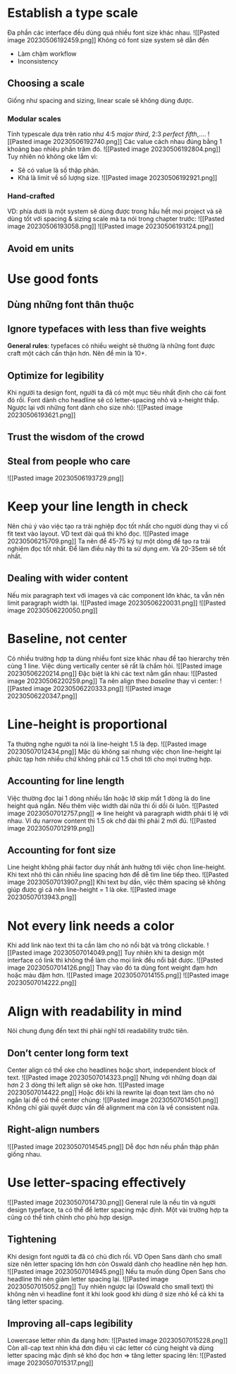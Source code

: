 # Establish a type scale
Đa phần các interface đều dùng quá nhiều font size khác nhau.
![[Pasted image 20230506192459.png]]
Không có font size system sẽ dẫn đến
- Làm chậm workflow
- Inconsistency
## Choosing a scale
Giống như spacing and sizing, linear scale sẽ không dùng được.
### Modular scales
Tính typescale dựa trên ratio như 4:5 *major third*, 2:3 *perfect fifth*,....
![[Pasted image 20230506192740.png]]
Các value cách nhau đúng bằng 1 khoảng bao nhiêu phần trăm đó.
![[Pasted image 20230506192804.png]]
Tuy nhiên nó không oke lắm vì:
- Sẽ có value là số thập phân.
- Khá là limit về số lượng size.
![[Pasted image 20230506192921.png]]
### Hand-crafted
VD: phía dưới là một system sẽ dùng được trong hầu hết mọi project và sẽ dùng tốt với spacing & sizing scale mà ta nói trong chapter trước:
![[Pasted image 20230506193058.png]]
![[Pasted image 20230506193124.png]]
## Avoid em units
# Use good fonts
## Dùng những font thân thuộc
## Ignore typefaces with less than five weights
**General rules**: typefaces có nhiều weight sẽ thường là những font được craft một cách cẩn thận hơn. Nên để min là 10+.
## Optimize for legibility
Khi người ta design font, người ta đã có một mục tiêu nhất định cho cái font đó rồi. Font dành cho headline sẽ có letter-spacing nhỏ và x-height thấp. Ngược lại với những font dành cho size nhỏ:
![[Pasted image 20230506193621.png]]
## Trust the wisdom of the crowd
## Steal from people who care
![[Pasted image 20230506193729.png]]
# Keep your line length in check
Nên chú ý vào việc tạo ra trải nghiệp đọc tốt nhất cho người dùng thay vì cố fit text vào layout.
VD text dài quá thì khó đọc.
![[Pasted image 20230506215709.png]]
Ta nên để 45-75 ký tự một dòng để tạo ra trải nghiệm đọc tốt nhất. Để làm điều này thì ta sử dụng *em*. Và 20-35em sẽ tốt nhất.
## Dealing with wider content
Nếu mix paragraph text với images và các component lớn khác, ta vẫn nên limit paragraph width lại.
![[Pasted image 20230506220031.png]]
![[Pasted image 20230506220050.png]]
# Baseline, not center
Có nhiều trường hợp ta dùng nhiều font size khác nhau để tạo hierarchy trên cùng 1 line. Việc dùng vertically center sẽ rất là chấm hỏi.
![[Pasted image 20230506220214.png]]
Đặc biệt là khi các text nằm gần nhau:
![[Pasted image 20230506220259.png]]
Ta nên align theo *baseline* thay vì center:
![[Pasted image 20230506220333.png]]
![[Pasted image 20230506220347.png]]
# Line-height is proportional
Ta thường nghe người ta nói là line-height 1.5 là đẹp.
![[Pasted image 20230507012434.png]]
Mặc dù không sai nhưng việc chọn line-height lại phức tạp hơn nhiều chứ không phải cứ 1.5 chơi tới cho mọi trường hợp.
## Accounting for line length
Việc thường đọc lại 1 dòng nhiều lần hoặc lỡ skip mất 1 dòng là do line height quá ngắn. Nếu thêm việc width dài nữa thì ối dồi ôi luôn.
![[Pasted image 20230507012757.png]]
=> line height và paragraph width phải tỉ lệ với nhau. Ví dụ narrow content thì 1.5 ok chớ dài thì phải 2 mới đủ.
![[Pasted image 20230507012919.png]]
## Accounting for font size
Line height không phải factor duy nhất ảnh hưởng tới việc chọn line-height. Khi text nhỏ thì cần nhiều line spacing hơn để dễ tìm line tiếp theo.
![[Pasted image 20230507013907.png]]
Khi text bự dần, việc thêm spacing sẽ không giúp được gì cả nên line-height = 1 là oke.
![[Pasted image 20230507013943.png]]
# Not every link needs a color
Khi add link nào text thì ta cần làm cho nó nổi bật và trông clickable.
![[Pasted image 20230507014049.png]]
Tuy nhiên khi ta design một interface có link thì không thể làm cho mọi link đều nổi bật được.
![[Pasted image 20230507014126.png]]
Thay vào đó ta dùng font weight đạm hơn hoặc màu đậm hơn.
![[Pasted image 20230507014155.png]]
![[Pasted image 20230507014222.png]]
# Align with readability in mind
Nói chung đụng đến text thì phải nghĩ tới readability trước tiên.
## Don’t center long form text
Center align có thể oke cho headlines hoặc short, independent block of text.
![[Pasted image 20230507014323.png]]
Nhưng với những đoạn dài hơn 2 3 dòng thì left align sẽ oke hơn.
![[Pasted image 20230507014422.png]]
Hoặc đôi khi là rewrite lại đoạn text làm cho nó ngắn lại để có thể center chúng:
![[Pasted image 20230507014501.png]]
Không chỉ giải quyết được vấn đề alignment mà còn là về consistent nữa.
## Right-align numbers
![[Pasted image 20230507014545.png]]
Dễ đọc hơn nếu phần thập phân giống nhau.
# Use letter-spacing effectively
![[Pasted image 20230507014730.png]]
General rule là nếu tin và người design typeface, ta có thể để letter spacing mặc định. Một vài trường hợp ta cũng có thể tinh chỉnh cho phù hợp design.
## Tightening
Khi design font người ta đã có chủ đích rồi. VD Open Sans dành cho small size nên letter spacing lớn hơn còn Oswald dành cho headline nên hẹp hơn.
![[Pasted image 20230507014945.png]]
Nếu ta muốn dùng Open Sans cho headline thì nên giảm letter spacing lại.
![[Pasted image 20230507015052.png]]
Tuy nhiên ngược lại (Oswald cho small text) thì không nên vì headline font ít khi look good khi dùng ở size nhỏ kể cả khi ta tăng letter spacing.
## Improving all-caps legibility
Lowercase letter nhìn đa dạng hơn:
![[Pasted image 20230507015228.png]]
Còn all-cap text nhìn khá đơn điệu vì các letter có cùng height và dùng letter spacing mặc định sẽ khó đọc hơn => tăng letter spacing lên:
![[Pasted image 20230507015317.png]]